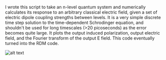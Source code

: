 I wrote this script to take an n-level quantum system and numerically calculates its response to an arbitrary classical electric field, given a set of electric dipole coupling strengths between levels. It is a very simple discrete time step solution to the time-dependent Schrodinger equation, and shouldn't be used for long timescales (>20 picoseconds) as the error becomes quite large. It plots the output induced polarization, output electric field, and the Fourier transform of the output E field. This code eventually turned into the RDM code.


![alt text](https://github.com/iafinn/science_projects/blob/master/2_level_system/output.png)
